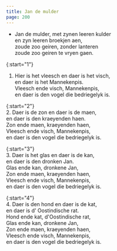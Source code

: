 ```yaml
---
title: Jan de mulder
page: 200
---  
```



- Jan de mulder, met zynen leeren kulder  
en zyn leeren broekjen aen,  
zoude zoo geiren, zonder lanteren  
zoude zoo geiren te vryen gaen.  


{:start="1"}  
1. Hier is het vleesch en daer is het visch,  
en daer is het Mannekenpis.  
Vleesch ende visch, Mannekenpis,  
en daer is den vogel die bedriegelyk is.  


{:start="2"}  
2. Daer is de zon en daer is de maen,  
en daer is den kraeyenden haen.  
Zon ende maen, kraeyenden haen,  
Vleesch ende visch, Mannekenpis,  
en daer is den vogel die bedriegelyk is.  


{:start="3"}  
3. Daer is het glas en daer is de kan,  
en daer is den dronken Jan.  
Glas ende kan, dronkene Jan,  
Zon ende maen, kraeyenden haen,  
Vleesch ende visch, Mannekenpis,  
en daer is den vogel die bedriegelyk is.  


{:start="4"}  
4. Daer is den hond en daer is de kat,  
en daer is d' Oostindische rat.  
Hond ende kat, d'Oostindische rat,  
Glas ende kan, dronkene Jan,  
Zon ende maen, kraeyenden haen,  
Vleesch ende visch, Mannekenpis,  
en daer is den vogel die bedriegelyk is.  